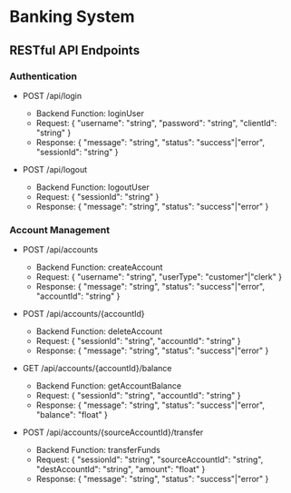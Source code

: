 # Banking System

## RESTful API Endpoints

### Authentication

- POST /api/login

  - Backend Function: loginUser
  - Request: { "username": "string", "password": "string", "clientId": "string" }
  - Response: { "message": "string", "status": "success"|"error", "sessionId": "string" }

- POST /api/logout
  - Backend Function: logoutUser
  - Request: { "sessionId": "string" }
  - Response: { "message": "string", "status": "success"|"error" }

### Account Management

- POST /api/accounts

  - Backend Function: createAccount
  - Request: { "username": "string", "userType": "customer"|"clerk" }
  - Response: { "message": "string", "status": "success"|"error", "accountId": "string" }

- POST /api/accounts/{accountId}

  - Backend Function: deleteAccount
  - Request: { "sessionId": "string", "accountId": "string" }
  - Response: { "message": "string", "status": "success"|"error" }

- GET /api/accounts/{accountId}/balance

  - Backend Function: getAccountBalance
  - Request: { "sessionId": "string", "accountId": "string" }
  - Response: { "message": "string", "status": "success"|"error", "balance": "float" }

- POST /api/accounts/{sourceAccountId}/transfer
  - Backend Function: transferFunds
  - Request: { "sessionId": "string", "sourceAccountId": "string", "destAccountId": "string", "amount": "float" }
  - Response: { "message": "string", "status": "success"|"error" }
